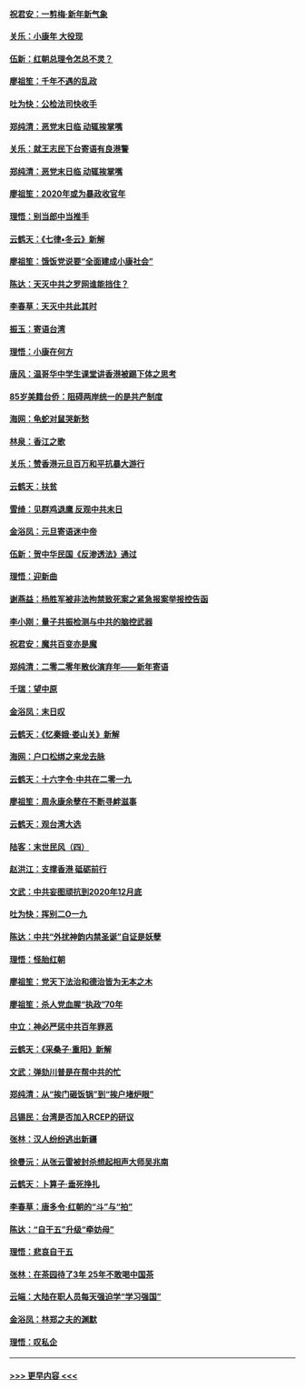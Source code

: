#### [祝君安：一剪梅‧新年新气象](../pages/nsc993/n11776340.md?t=01090302) 
#### [关乐：小康年 大役现](../pages/nsc993/n11774213.md?t=01090302) 
#### [伍新：红朝总理令怎总不灵？](../pages/nsc993/n11770813.md?t=01090302) 
#### [廖祖笙：千年不遇的乱政](../pages/nsc993/n11770373.md?t=01090302) 
#### [吐为快：公检法司快收手](../pages/nsc993/n11770359.md?t=01090302) 
#### [郑纯清：恶党末日临 动辄挨掌嘴](../pages/nsc993/n11769912.md?t=01090302) 
#### [关乐：就王志民下台寄语有良港警](../pages/nsc993/n11769903.md?t=01090302) 
#### [郑纯清：恶党末日临 动辄挨掌嘴](../pages/nsc993/n11769356.md?t=01090302) 
#### [廖祖笙：2020年或为暴政收官年](../pages/nsc993/n11768216.md?t=01090302) 
#### [理悟：别当郎中当推手](../pages/nsc993/n11768243.md?t=01090302) 
#### [云鹤天：《七律▪冬云》新解](../pages/nsc993/n11768204.md?t=01090302) 
#### [廖祖笙：饿饭党说要“全面建成小康社会”](../pages/nsc993/n11767482.md?t=01090302) 
#### [陈达：天灭中共之罗网谁能挡住？](../pages/nsc993/n11767465.md?t=01090302) 
#### [李春草：天灭中共此其时](../pages/nsc993/n11767452.md?t=01090302) 
#### [振玉：寄语台湾](../pages/nsc993/n11767432.md?t=01090302) 
#### [理悟：小康在何方](../pages/nsc993/n11767394.md?t=01090302) 
#### [唐风：温哥华中学生课堂讲香港被踢下体之思考](../pages/nsc993/n11766848.md?t=01090302) 
#### [85岁美籍台侨：阻碍两岸统一的是共产制度](../pages/nsc993/n11765043.md?t=01090302) 
#### [海网：龟蛇对鼠哭新愁](../pages/nsc993/n11764895.md?t=01090302) 
#### [林泉：香江之歌](../pages/nsc993/n11764415.md?t=01090302) 
#### [关乐：赞香港元旦百万和平抗暴大游行](../pages/nsc993/n11764382.md?t=01090302) 
#### [云鹤天：扶贫](../pages/nsc993/n11764245.md?t=01090302) 
#### [雪绮：见群鸡退鹰  反观中共末日](../pages/nsc993/n11762112.md?t=01090302) 
#### [金浴凤：元旦寄语迷中帝](../pages/nsc993/n11761788.md?t=01090302) 
#### [伍新：贺中华民国《反渗透法》通过](../pages/nsc993/n11761994.md?t=01090302) 
#### [理悟：迎新曲](../pages/nsc993/n11761152.md?t=01090302) 
#### [谢燕益：杨胜军被非法拘禁致死案之紧急报案举报控告函](../pages/nsc993/n11756134.md?t=01090302) 
#### [李小刚：量子共振检测与中共的脑控武器](../pages/nsc993/n11754518.md?t=01090302) 
#### [祝君安：魔共百变亦是魔](../pages/nsc993/n11754469.md?t=01090302) 
#### [郑纯清：二零二零年散伙演弃年——新年寄语](../pages/nsc993/n11754195.md?t=01090302) 
#### [千瑞：望中原](../pages/nsc993/n11754159.md?t=01090302) 
#### [金浴凤：末日叹](../pages/nsc993/n11752359.md?t=01090302) 
#### [云鹤天：《忆秦娥‧娄山关》新解](../pages/nsc993/n11752348.md?t=01090302) 
#### [海网：户口松绑之来龙去脉](../pages/nsc993/n11752328.md?t=01090302) 
#### [云鹤天：十六字令‧中共在二零一九](../pages/nsc993/n11752305.md?t=01090302) 
#### [廖祖笙：周永康余孽在不断寻衅滋事](../pages/nsc993/n11751013.md?t=01090302) 
#### [云鹤天：观台湾大选](../pages/nsc993/n11751007.md?t=01090302) 
#### [陆客：末世民风（四）](../pages/nsc993/n11749203.md?t=01090302) 
#### [赵洪江：支撑香港 砥砺前行](../pages/nsc993/n11748482.md?t=01090302) 
#### [文武：中共妄图顽抗到2020年12月底](../pages/nsc993/n11748446.md?t=01090302) 
#### [吐为快：挥别二O一九](../pages/nsc993/n11748411.md?t=01090302) 
#### [陈达：中共“外扰神韵内禁圣诞”自证是妖孽](../pages/nsc993/n11748226.md?t=01090302) 
#### [理悟：怪胎红朝](../pages/nsc993/n11748206.md?t=01090302) 
#### [廖祖笙：党天下法治和德治皆为无本之木](../pages/nsc993/n11748135.md?t=01090302) 
#### [廖祖笙：杀人党血腥“执政”70年](../pages/nsc993/n11745144.md?t=01090302) 
#### [中立：神必严惩中共百年罪恶](../pages/nsc993/n11744970.md?t=01090302) 
#### [云鹤天：《采桑子‧重阳》新解](../pages/nsc993/n11744948.md?t=01090302) 
#### [文武：弹劾川普是在帮中共的忙](../pages/nsc993/n11744758.md?t=01090302) 
#### [郑纯清：从“挨门砸饭锅”到“挨户堵炉眼”](../pages/nsc993/n11744745.md?t=01090302) 
#### [吕锡民：台湾是否加入RCEP的研议](../pages/nsc993/n11744701.md?t=01090302) 
#### [张林：汉人纷纷逃出新疆](../pages/nsc993/n11743530.md?t=01090302) 
#### [徐曼沅：从张云雷被封杀想起相声大师吴兆南](../pages/nsc993/n11741816.md?t=01090302) 
#### [云鹤天：卜算子‧垂死挣扎](../pages/nsc993/n11739956.md?t=01090302) 
#### [李春草：唐多令‧红朝的“斗”与“拍”](../pages/nsc993/n11739830.md?t=01090302) 
#### [陈达：“自干五”升级“牵妨母”](../pages/nsc993/n11739724.md?t=01090302) 
#### [理悟：悲哀自干五](../pages/nsc993/n11739547.md?t=01090302) 
#### [张林：在茶园待了3年 25年不敢喝中国茶](../pages/nsc993/n11739240.md?t=01090302) 
#### [云端：大陆在职人员每天强迫学“学习强国”](../pages/nsc993/n11738735.md?t=01090302) 
#### [金浴凤：林郑之夫的渊默](../pages/nsc993/n11737735.md?t=01090302) 
#### [理悟：叹私企](../pages/nsc993/n11737715.md?t=01090302) 

----
#### [ >>> 更早内容 <<< ](../indexes/nsc993-earlier.md)
